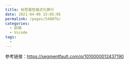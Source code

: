```yaml
---
title: 标签属性格式化换行
date: 2021-04-06 15:05:05
permalink: /pages/5488fb/
categories:
  - 前端
  - Vscode
tags:
  - 
---
```

参考链接：https://segmentfault.com/q/1010000012437190

